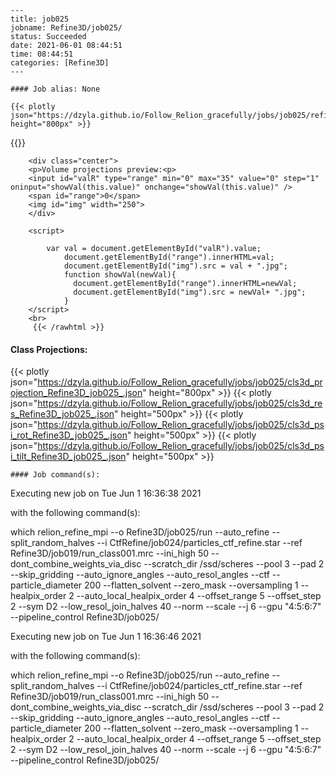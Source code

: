 
    ---
    title: job025
    jobname: Refine3D/job025/
    status: Succeeded
    date: 2021-06-01 08:44:51
    time: 08:44:51
    categories: [Refine3D]
    ---
    
    #### Job alias: None
    
    {{< plotly json="https://dzyla.github.io/Follow_Relion_gracefully/jobs/job025/refine3d_model_Refine3D_job025_.json" height="800px" >}}
{{<rawhtml >}} 

        <div class="center">
        <p>Volume projections preview:<p>
        <input id="valR" type="range" min="0" max="35" value="0" step="1" oninput="showVal(this.value)" onchange="showVal(this.value)" />
        <span id="range">0</span>
        <img id="img" width="250">
        </div>

        <script>

            var val = document.getElementById("valR").value;
                document.getElementById("range").innerHTML=val;
                document.getElementById("img").src = val + ".jpg";
                function showVal(newVal){
                  document.getElementById("range").innerHTML=newVal;
                  document.getElementById("img").src = newVal+ ".jpg";
                }
        </script>
        <br>
         {{< /rawhtml >}}
#### Class Projections:
{{< plotly json="https://dzyla.github.io/Follow_Relion_gracefully/jobs/job025/cls3d_projection_Refine3D_job025_.json" height="800px" >}}
{{< plotly json="https://dzyla.github.io/Follow_Relion_gracefully/jobs/job025/cls3d_res_Refine3D_job025_.json" height="500px" >}}
{{< plotly json="https://dzyla.github.io/Follow_Relion_gracefully/jobs/job025/cls3d_psi_rot_Refine3D_job025_.json" height="500px" >}}
{{< plotly json="https://dzyla.github.io/Follow_Relion_gracefully/jobs/job025/cls3d_psi_tilt_Refine3D_job025_.json" height="500px" >}}
    
    #### Job command(s):
    
    
 
 Executing new job on Tue Jun  1 16:36:38 2021
 
 with the following command(s): 

which relion_refine_mpi --o Refine3D/job025/run --auto_refine --split_random_halves --i CtfRefine/job024/particles_ctf_refine.star --ref Refine3D/job019/run_class001.mrc --ini_high 50 --dont_combine_weights_via_disc --scratch_dir /ssd/scheres --pool 3 --pad 2  --skip_gridding  --auto_ignore_angles --auto_resol_angles --ctf --particle_diameter 200 --flatten_solvent --zero_mask --oversampling 1 --healpix_order 2 --auto_local_healpix_order 4 --offset_range 5 --offset_step 2 --sym D2 --low_resol_join_halves 40 --norm --scale  --j 6 --gpu "4:5:6:7"  --pipeline_control Refine3D/job025/
 
 

 
 Executing new job on Tue Jun  1 16:36:46 2021
 
 with the following command(s): 

which relion_refine_mpi --o Refine3D/job025/run --auto_refine --split_random_halves --i CtfRefine/job024/particles_ctf_refine.star --ref Refine3D/job019/run_class001.mrc --ini_high 50 --dont_combine_weights_via_disc --scratch_dir /ssd/scheres --pool 3 --pad 2  --skip_gridding  --auto_ignore_angles --auto_resol_angles --ctf --particle_diameter 200 --flatten_solvent --zero_mask --oversampling 1 --healpix_order 2 --auto_local_healpix_order 4 --offset_range 5 --offset_step 2 --sym D2 --low_resol_join_halves 40 --norm --scale  --j 6 --gpu "4:5:6:7"  --pipeline_control Refine3D/job025/
 
 

    
